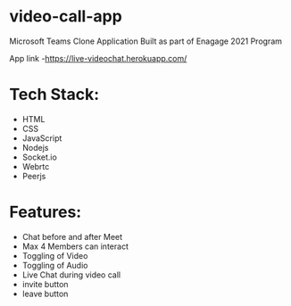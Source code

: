 # video-call-app
Microsoft Teams  Clone Application Built as part of Enagage 2021 Program

App link -https://live-videochat.herokuapp.com/
# Tech Stack:
* HTML
* CSS
* JavaScript
* Nodejs
* Socket.io
* Webrtc
* Peerjs
# Features:
* Chat before and after Meet
* Max 4 Members can interact
* Toggling of Video
* Toggling of Audio
* Live Chat during video call
* invite button
* leave button


